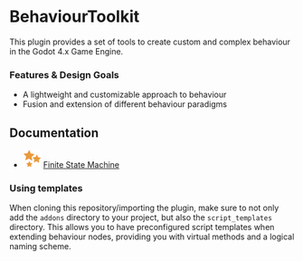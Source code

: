# BehaviourToolkit
This plugin provides a set of tools to create custom and complex behaviour in the Godot 4.x Game Engine.

### Features & Design Goals
- A lightweight and customizable approach to behaviour
- Fusion and extension of different behaviour paradigms

## Documentation
- ![FMS ICON](addons/behaviour_toolkit/icons/FiniteStateMachine.svg) [Finite State Machine](docs/docs_finite_state_machine.md)

### Using templates
When cloning this repository/importing the plugin, make sure to not only add the `addons` directory to your project, but also the `script_templates` directory. This allows you to have preconfigured script templates when extending behaviour nodes, providing you with virtual methods and a logical naming scheme.

